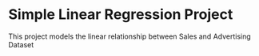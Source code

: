 # Simple Linear Regression Project

This project models the linear relationship between Sales and Advertising Dataset
